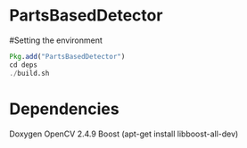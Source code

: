 PartsBasedDetector
==================

#Setting the environment

```julia
Pkg.add("PartsBasedDetector")
cd deps
./build.sh
```

# Dependencies

Doxygen
OpenCV 2.4.9
Boost (apt-get install libboost-all-dev)
